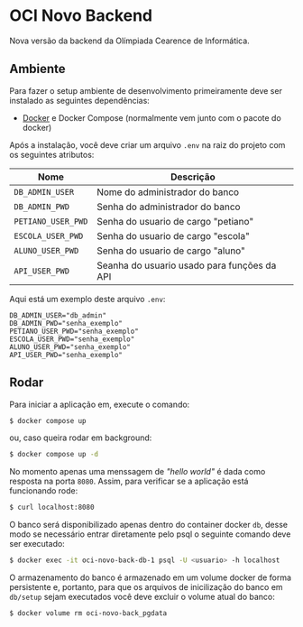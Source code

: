 # OCI Novo Backend

Nova versão da backend da Olímpiada Cearence de Informática.

## Ambiente

Para fazer o setup ambiente de desenvolvimento primeiramente deve ser instalado as seguintes dependências:

- [Docker](https://www.docker.com/) e Docker Compose (normalmente vem junto com o pacote do docker)

Após a instalação, você deve criar um arquivo `.env` na raiz do projeto com os
seguintes atributos:

| Nome               | Descrição                                   |
| ------------------ | ------------------------------------------- |
| `DB_ADMIN_USER`    | Nome do administrador do banco              |
| `DB_ADMIN_PWD`     | Senha do administrador do banco             |
| `PETIANO_USER_PWD` | Senha do usuario de cargo "petiano"         |
| `ESCOLA_USER_PWD`  | Senha do usuario de cargo "escola"          |
| `ALUNO_USER_PWD`   | Senha do usuario de cargo "aluno"           |
| `API_USER_PWD`     | Seanha do usuario usado para funções da API |

Aqui está um exemplo deste arquivo `.env`:

```.env
DB_ADMIN_USER="db_admin"
DB_ADMIN_PWD="senha_exemplo"
PETIANO_USER_PWD="senha_exemplo"
ESCOLA_USER_PWD="senha_exemplo"
ALUNO_USER_PWD="senha_exemplo"
API_USER_PWD="senha_exemplo"
```

## Rodar

Para iniciar a aplicação em, execute o comando:

```bash
$ docker compose up
```

ou, caso queira rodar em background:

```bash
$ docker compose up -d
```

No momento apenas uma menssagem de _"hello world"_ é dada como resposta na porta
`8080`. Assim, para verificar se a aplicação está funcionando rode:

```bash
$ curl localhost:8080
```

O banco será disponibilizado apenas dentro do container docker `db`, desse
modo se necessário entrar diretamente pelo psql o seguinte comando deve ser
executado:

```bash
$ docker exec -it oci-novo-back-db-1 psql -U <usuario> -h localhost
```

O armazenamento do banco é armazenado em um volume docker de forma persistente
e, portanto, para que os arquivos de inicilização do banco em `db/setup` sejam
executados você deve excluir o volume atual do banco:

```bash
$ docker volume rm oci-novo-back_pgdata
```
